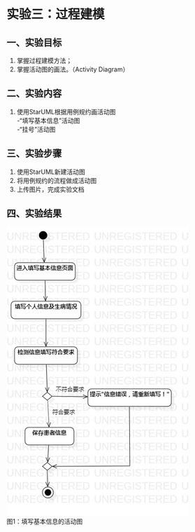 # 实验三：过程建模

## 一、实验目标
1. 掌握过程建模方法；
2. 掌握活动图的画法。（Activity Diagram）

## 二、实验内容
1. 使用StarUML根据用例规约画活动图  
-“填写基本信息”活动图  
-“挂号”活动图

## 三、实验步骤
1. 使用StarUML新建活动图  
2. 将用例规约的流程做成活动图  
3. 上传图片，完成实验文档

## 四、实验结果
![填写基本信息的活动图](./填写基本信息.jpg)  
图1：填写基本信息的活动图
